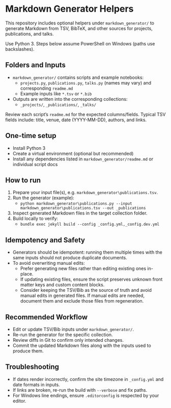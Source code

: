 # Markdown Generator Helpers

This repository includes optional helpers under `markdown_generator/` to generate Markdown from TSV, BibTeX, and other sources for projects, publications, and talks.

Use Python 3. Steps below assume PowerShell on Windows (paths use backslashes).

## Folders and Inputs
- `markdown_generator/` contains scripts and example notebooks:
  - `projects.py`, `publications.py`, `talks.py` (names may vary) and corresponding `readme.md`
  - Example inputs like `*.tsv` or `*.bib`
- Outputs are written into the corresponding collections:
  - `_projects/`, `_publications/`, `_talks/`

Review each script’s `readme.md` for the expected columns/fields. Typical TSV fields include: title, venue, date (YYYY-MM-DD), authors, and links.

## One-time setup
- Install Python 3
- Create a virtual environment (optional but recommended)
- Install any dependencies listed in `markdown_generator/readme.md` or individual script docs

## How to run
1. Prepare your input file(s), e.g. `markdown_generator\publications.tsv`.
2. Run the generator (example):
   - `python markdown_generator\publications.py --input markdown_generator\publications.tsv --out _publications`
3. Inspect generated Markdown files in the target collection folder.
4. Build locally to verify:
   - `bundle exec jekyll build --config _config.yml,_config.dev.yml`

## Idempotency and Safety
- Generators should be idempotent: running them multiple times with the same inputs should not produce duplicate documents.
- To avoid overwriting manual edits:
  - Prefer generating new files rather than editing existing ones in-place.
  - If updating existing files, ensure the script preserves unknown front matter keys and custom content blocks.
  - Consider keeping the TSV/Bib as the source of truth and avoid manual edits in generated files. If manual edits are needed, document them and exclude those files from regeneration.

## Recommended Workflow
- Edit or update TSV/Bib inputs under `markdown_generator/`.
- Re-run the generator for the specific collection.
- Review diffs in Git to confirm only intended changes.
- Commit the updated Markdown files along with the inputs used to produce them.

## Troubleshooting
- If dates render incorrectly, confirm the site timezone in `_config.yml` and date formats in inputs.
- If links are broken, re-run the build with `--verbose` and fix paths.
- For Windows line endings, ensure `.editorconfig` is respected by your editor.
